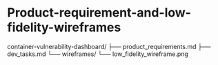 # Product-requirement-and-low-fidelity-wireframes
container-vulnerability-dashboard/
├── product_requirements.md
├── dev_tasks.md
└── wireframes/
    └── low_fidelity_wireframe.png
